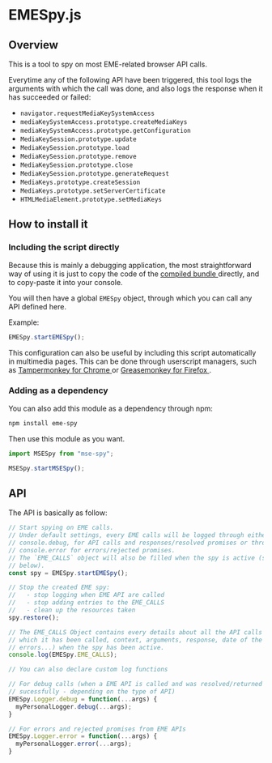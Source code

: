 # EMESpy.js ####################################################################


## Overview ####################################################################

This is a tool to spy on most EME-related browser API calls.

Everytime any of the following API have been triggered, this tool logs the
arguments with which the call was done, and also logs the response when it has
succeeded or failed:
  - ``navigator.requestMediaKeySystemAccess``
  - ``mediaKeySystemAccess.prototype.createMediaKeys``
  - ``mediaKeySystemAccess.prototype.getConfiguration``
  - ``MediaKeySession.prototype.update``
  - ``MediaKeySession.prototype.load``
  - ``MediaKeySession.prototype.remove``
  - ``MediaKeySession.prototype.close``
  - ``MediaKeySession.prototype.generateRequest``
  - ``MediaKeys.prototype.createSession``
  - ``MediaKeys.prototype.setServerCertificate``
  - ``HTMLMediaElement.prototype.setMediaKeys``



## How to install it ###########################################################

### Including the script directly ##############################################

Because this is mainly a debugging application, the most straightforward way of
using it is just to copy the code of the [compiled bundle
](https://raw.githubusercontent.com/peaBerberian/EMESpy.js/master/dist/bundle.js)
directly, and to copy-paste it into your console.

You will then have a global ``EMESpy`` object, through which you can call any
API defined here.

Example:
```js
EMESpy.startEMESpy();
```

This configuration can also be useful by including this script automatically in
multimedia pages. This can be done through userscript managers, such as
[Tampermonkey for Chrome
](https://chrome.google.com/webstore/detail/tampermonkey/dhdgffkkebhmkfjojejmpbldmpobfkfo)
or [Greasemonkey for Firefox
](https://addons.mozilla.org/en-US/firefox/addon/greasemonkey/).


### Adding as a dependency #####################################################

You can also add this module as a dependency through npm:
```sh
npm install eme-spy
```

Then use this module as you want.

```js
import MSESpy from "mse-spy";

MSESpy.startMSESpy();
```



## API #########################################################################

The API is basically as follow:
```js
// Start spying on EME calls.
// Under default settings, every EME calls will be logged through either
// console.debug, for API calls and responses/resolved promises or through
// console.error for errors/rejected promises.
// The `EME_CALLS` object will also be filled when the spy is active (see
// below).
const spy = EMESpy.startEMESpy();

// Stop the created EME spy:
//   - stop logging when EME API are called
//   - stop adding entries to the EME_CALLS
//   - clean up the resources taken
spy.restore();

// The EME_CALLS Object contains every details about all the API calls (date at
// which it has been called, context, arguments, response, date of the response,
// errors...) when the spy has been active.
console.log(EMESpy.EME_CALLS);

// You can also declare custom log functions

// For debug calls (when a EME API is called and was resolved/returned
// sucessfully - depending on the type of API)
EMESpy.Logger.debug = function(...args) {
  myPersonalLogger.debug(...args);
}

// For errors and rejected promises from EME APIs
EMESpy.Logger.error = function(...args) {
  myPersonalLogger.error(...args);
}
```
